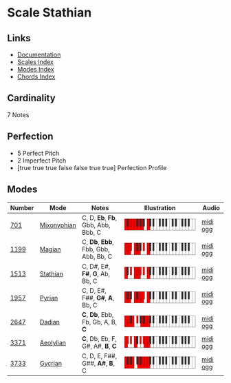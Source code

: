# Scale Stathian

## Links

- [Documentation](index.md)
- [Scales Index](Scales.md)
- [Modes Index](Modes.md)
- [Chords Index](Chords.md)

## Cardinality

7 Notes

## Perfection

- 5 Perfect Pitch
- 2 Imperfect Pitch
- [true true true false false true true] Perfection Profile

## Modes

| Number | Mode | Notes | Illustration | Audio |
|--------|------|-------|--------------|-------|
| [701](https://ianring.com/musictheory/scales/701) | [Mixonyphian](ModeMixonyphian.md) | C, D, **Eb**, **Fb**, Gbb, Abb, Bbb, C | ![CNaturalMixonyphian](ModeCNaturalMixonyphian.png) | [midi](ModeCNaturalMixonyphian.mid) [ogg](ModeCNaturalMixonyphian.ogg) | 
| [1199](https://ianring.com/musictheory/scales/1199) | [Magian](ModeMagian.md) | C, **Db**, **Ebb**, Fbb, Gbb, Abb, Bb, C | ![CNaturalMagian](ModeCNaturalMagian.png) | [midi](ModeCNaturalMagian.mid) [ogg](ModeCNaturalMagian.ogg) | 
| [1513](https://ianring.com/musictheory/scales/1513) | [Stathian](ModeStathian.md) | C, D#, E#, **F#**, **G**, Ab, Bb, C | ![CNaturalStathian](ModeCNaturalStathian.png) | [midi](ModeCNaturalStathian.mid) [ogg](ModeCNaturalStathian.ogg) | 
| [1957](https://ianring.com/musictheory/scales/1957) | [Pyrian](ModePyrian.md) | C, D, E#, F##, **G#**, **A**, Bb, C | ![CNaturalPyrian](ModeCNaturalPyrian.png) | [midi](ModeCNaturalPyrian.mid) [ogg](ModeCNaturalPyrian.ogg) | 
| [2647](https://ianring.com/musictheory/scales/2647) | [Dadian](ModeDadian.md) | **C**, **Db**, Ebb, Fb, Gb, A, B, **C** | ![CNaturalDadian](ModeCNaturalDadian.png) | [midi](ModeCNaturalDadian.mid) [ogg](ModeCNaturalDadian.ogg) | 
| [3371](https://ianring.com/musictheory/scales/3371) | [Aeolylian](ModeAeolylian.md) | **C**, Db, Eb, F, G#, A#, **B**, **C** | ![CNaturalAeolylian](ModeCNaturalAeolylian.png) | [midi](ModeCNaturalAeolylian.mid) [ogg](ModeCNaturalAeolylian.ogg) | 
| [3733](https://ianring.com/musictheory/scales/3733) | [Gycrian](ModeGycrian.md) | C, D, E, F##, G##, **A#**, **B**, C | ![CNaturalGycrian](ModeCNaturalGycrian.png) | [midi](ModeCNaturalGycrian.mid) [ogg](ModeCNaturalGycrian.ogg) | 
